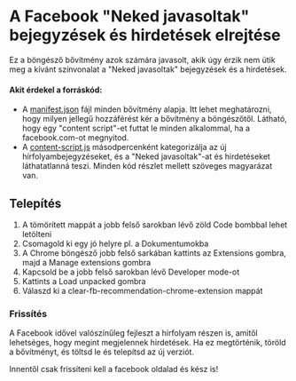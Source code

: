 # A Facebook "Neked javasoltak" bejegyzések és hirdetések elrejtése
Ez a böngésző bővítmény azok számára javasolt, akik úgy érzik nem ütik meg a kívánt színvonalat a "Neked javasoltak" bejegyzések és a hirdetések.

#### Akit érdekel a forráskód:
- A [manifest.json](https://github.com/nazsombor/clear-fb-recommendation-chrome-extension/blob/main/manifest.json) fájl minden bővítmény alapja. Itt lehet meghatározni, hogy milyen jellegű hozzáférést kér a bővítmény a böngészőtől. Látható, hogy egy "content script"-et futtat le minden alkalommal, ha a facebook.com-ot megnyitod.
- A [content-script.js](https://github.com/nazsombor/clear-fb-recommendation-chrome-extension/blob/main/content-script.js) másodpercenként kategorizálja az új hírfolyambejegyzéseket, és a "Neked javasoltak"-at és hirdetéseket láthatatlanná teszi. Minden kód részlet mellett szöveges magyarázat van.

## Telepítés

1. A tömörített mappát a jobb felső sarokban lévő zöld Code bombbal lehet letölteni
2. Csomagold ki egy jó helyre pl. a Dokumentumokba
3. A Chrome böngésző jobb felső sarkában kattints az Extensions gombra, majd a Manage extensions gombra
4. Kapcsold be a jobb felső sarokban lévő Developer mode-ot
5. Kattints a Load unpacked gombra
6. Válaszd ki a clear-fb-recommendation-chrome-extension mappát

### Frissítés
A Facebook idővel valószínűleg fejleszt a hírfolyam részen is, amitől lehetséges, hogy megint megjelennek hirdetések. Ha ez megtörténik, töröld a bővítményt, és töltsd le és telepítsd az új verziót.

Innentől csak frissíteni kell a facebook oldalad és kész is!
